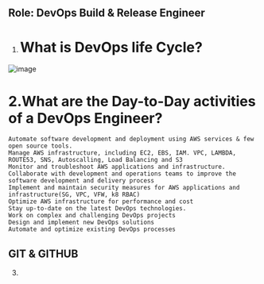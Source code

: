 Role: DevOps Build & Release Engineer  
--------------------------------
1. What is DevOps life Cycle?
   ========================
![image](https://github.com/devopsmails/devops/assets/119680288/70ad82bc-d87c-4320-8700-83c18116b921)

2.What are the Day-to-Day activities of a DevOps Engineer?
=========================================================
```
Automate software development and deployment using AWS services & few open source tools. 
Manage AWS infrastructure, including EC2, EBS, IAM. VPC, LAMBDA, ROUTE53, SNS, Autoscalling, Load Balancing and S3
Monitor and troubleshoot AWS applications and infrastructure. 
Collaborate with development and operations teams to improve the software development and delivery process
Implement and maintain security measures for AWS applications and infrastructure(SG, VPC, VFW, k8 RBAC)
Optimize AWS infrastructure for performance and cost
Stay up-to-date on the latest DevOps technologies.
Work on complex and challenging DevOps projects
Design and implement new DevOps solutions
Automate and optimize existing DevOps processes
```
GIT & GITHUB 
--------------
3.
